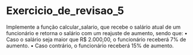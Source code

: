 # Exercicio_de_revisao_5
 Implemente a função calcular_salario, que recebe o salário atual de um funcionário e retorna o salário com um reajuste de aumento, sendo que: • Caso o salário seja maior que R$ 2.000,00, o funcionário receberá 7% de aumento. • Caso contrário, o funcionário receberá 15% de aumento.
